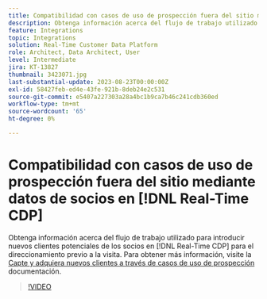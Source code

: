 ```yaml
---
title: Compatibilidad con casos de uso de prospección fuera del sitio mediante datos de socios en [!DNL Real-Time CDP]
description: Obtenga información acerca del flujo de trabajo utilizado para introducir nuevos clientes potenciales de los socios en [!DNL Real-Time CDP] para el direccionamiento previo a la visita. 
feature: Integrations
topic: Integrations
solution: Real-Time Customer Data Platform
role: Architect, Data Architect, User
level: Intermediate
jira: KT-13827
thumbnail: 3423071.jpg
last-substantial-update: 2023-08-23T00:00:00Z
exl-id: 58427feb-ed4e-43fe-921b-8deb24e2c531
source-git-commit: e5407a227303a28a4bc1b9ca7b46c241cdb360ed
workflow-type: tm+mt
source-wordcount: '65'
ht-degree: 0%

---
```


# Compatibilidad con casos de uso de prospección fuera del sitio mediante datos de socios en [!DNL Real-Time CDP]

Obtenga información acerca del flujo de trabajo utilizado para introducir nuevos clientes potenciales de los socios en [!DNL Real-Time CDP] para el direccionamiento previo a la visita. Para obtener más información, visite la [Capte y adquiera nuevos clientes a través de casos de uso de prospección](https://experienceleague.adobe.com/docs/experience-platform/rtcdp/use-cases/partner-data/prospecting.html) documentación.

>[!VIDEO](https://video.tv.adobe.com/v/3423071/?learn=on)
